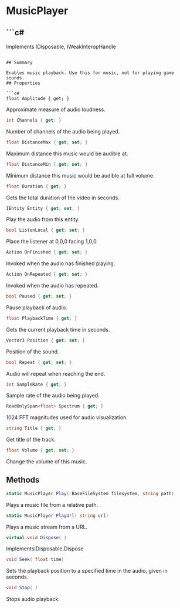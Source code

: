 # MusicPlayer

## ```c#
Implements IDisposable, IWeakInteropHandle
```

## Summary

Enables music playback. Use this for music, not for playing game sounds.
## Properties

```c#
float Amplitude { get; } 
```
Approximate measure of audio loudness.
```c#
int Channels { get; } 
```
Number of channels of the audio being played.
```c#
float DistanceMax { get; set; } 
```
Maximum distance this music would be audible at.
```c#
float DistanceMin { get; set; } 
```
Minimum distance this music would be audible at full volume.
```c#
float Duration { get; } 
```
Gets the total duration of the video in seconds.
```c#
IEntity Entity { get; set; } 
```
Play the audio from this entity.
```c#
bool ListenLocal { get; set; } 
```
Place the listener at 0,0,0 facing 1,0,0.
```c#
Action OnFinished { get; set; } 
```
Invoked when the audio has finished playing.
```c#
Action OnRepeated { get; set; } 
```
Invoked when the audio has repeated.
```c#
bool Paused { get; set; } 
```
Pause playback of audio.
```c#
float PlaybackTime { get; } 
```
Gets the current playback time in seconds.
```c#
Vector3 Position { get; set; } 
```
Position of the sound.
```c#
bool Repeat { get; set; } 
```
Audio will repeat when reaching the end.
```c#
int SampleRate { get; } 
```
Sample rate of the audio being played.
```c#
ReadOnlySpan<float> Spectrum { get; } 
```
1024 FFT magnitudes used for audio visualization.
```c#
string Title { get; } 
```
Get title of the track.
```c#
float Volume { get; set; } 
```
Change the volume of this music.
## Methods

```c#
static MusicPlayer Play( BaseFileSystem filesystem, string path) 
```
Plays a music file from a relative path.
```c#
static MusicPlayer PlayUrl( string url) 
```
Plays a music stream from a URL.
```c#
virtual void Dispose( ) 
```
ImplementsIDisposable.Dispose
```c#
void Seek( float time) 
```
Sets the playback position to a specified time in the audio, given in seconds.
```c#
void Stop( ) 
```
Stops audio playback.
